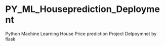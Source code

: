# PY_ML_Houseprediction_Deployment
Python Machine Learning House Price prediction Project Delpoymnet by flask 

